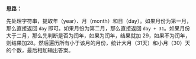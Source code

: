 **思路：**

先处理字符串，提取年（year）、月（month）和日（day）。如果月份为第一月，那么直接返回 `day` 即可。如果月份为第二月，那么直接返回 `day + 31`。如果月份大于二月，那么先判断是否为闰年，如果为闰年，结果就加 29，如果不为闰年，则结果加28。然后遍历所有小于该月的月份，统计大月（31天）和小月（30）天的个数，最后相加输出答案。

